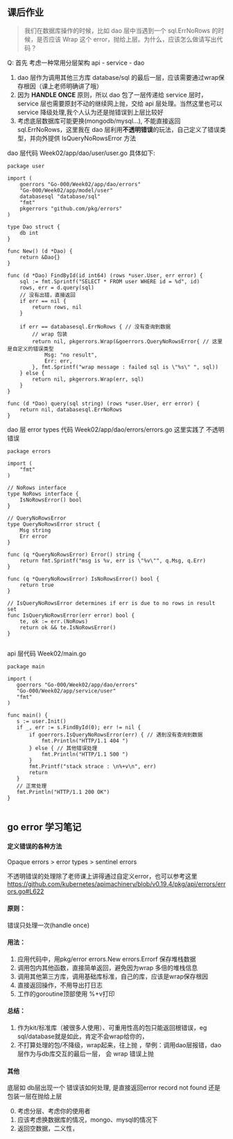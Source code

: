 ## 课后作业

> 我们在数据库操作的时候，比如 dao 层中当遇到一个 sql.ErrNoRows 的时候，是否应该 Wrap 这个 error，抛给上层。为什么，应该怎么做请写出代码？
  
Q: 
首先 考虑一种常用分层架构 api - service - dao

1. dao 层作为调用其他三方库 database/sql 的最后一层，应该需要通过wrap保存根因（课上老师明确讲了哦）
2. 因为 **HANDLE ONCE** 原则，所以 dao 包了一层传递给 service 层时，service 层也需要原封不动的继续网上抛，交给 api 层处理。当然这里也可以 service 降级处理,我个人认为还是抛错误到上层比较好
3. 考虑底层数据库可能更换(mongodb/mysql...), 不能直接返回 sql.ErrNoRows，这里我在 dao 层利用**不透明错误**的玩法，自己定义了错误类型，并向外提供 IsQueryNoRowsError 方法

dao 层代码 Week02/app/dao/user/user.go 具体如下:
```
package user

import (
	goerrors "Go-000/Week02/app/dao/errors"
	"Go-000/Week02/app/model/user"
	databasesql "database/sql"
	"fmt"
	pkgerrors "github.com/pkg/errors"
)

type Dao struct {
	db int
}

func New() (d *Dao) {
	return &Dao{}
}

func (d *Dao) FindById(id int64) (rows *user.User, err error) {
	sql := fmt.Sprintf("SELECT * FROM user WHERE id = %d", id)
	rows, err = d.query(sql)
	// 没有出错，直接返回
	if err == nil {
		return rows, nil
	}

	if err == databasesql.ErrNoRows { // 没有查询到数据
		// wrap 包装
		return nil, pkgerrors.Wrap(&goerrors.QueryNoRowsError{ // 这里是自定义的错误类型
			Msg: "no result",
			Err: err,
		}, fmt.Sprintf("wrap message : failed sql is \"%s\" ", sql))
	} else {
		return nil, pkgerrors.Wrap(err, sql)
	}
}

func (d *Dao) query(sql string) (rows *user.User, err error) {
	return nil, databasesql.ErrNoRows
}

```
dao 层 error types 代码 Week02/app/dao/errors/errors.go
这里实践了 不透明错误
```
package errors

import (
	"fmt"
)

// NoRows interface
type NoRows interface {
	IsNoRowsError() bool
}

// QueryNoRowsError
type QueryNoRowsError struct {
	Msg string
	Err error
}

func (q *QueryNoRowsError) Error() string {
	return fmt.Sprintf("msg is %v, err is \"%v\"", q.Msg, q.Err)
}

func (q *QueryNoRowsError) IsNoRowsError() bool {
	return true
}

// IsQueryNoRowsError determines if err is due to no rows in result set
func IsQueryNoRowsError(err error) bool {
	te, ok := err.(NoRows)
	return ok && te.IsNoRowsError()
}


```

api 层代码 Week02/main.go
 ```
package main

import (
	goerrors "Go-000/Week02/app/dao/errors"
	"Go-000/Week02/app/service/user"
	"fmt"
)

func main() {
	s := user.Init()
	if _, err := s.FindById(0); err != nil {
		if goerrors.IsQueryNoRowsError(err) { // 遇到没有查询到数据
			fmt.Println("HTTP/1.1 404 ")
		} else { // 其他错误处理
			fmt.Println("HTTP/1.1 500 ")
		}
		fmt.Printf("stack strace : \n%+v\n", err)
		return
	}
	// 正常处理
	fmt.Println("HTTP/1.1 200 OK")
}


``` 


## go error 学习笔记

#### 定义错误的各种方法

Opaque errors > error types > sentinel errors

不透明错误的处理除了老师课上讲得通过自定义error，也可以参考这里 https://github.com/kubernetes/apimachinery/blob/v0.19.4/pkg/api/errors/errors.go#L622

#### 原则：

错误只处理一次(handle once)

#### 用法：
1. 应用代码中，用pkg/error errors.New errors.Errorf 保存堆栈数据
2. 调用包内其他函数，直接简单返回，避免因为wrap 多倍的堆栈信息
3. 调用其他第三方库，调用基础库标准，自己的库，应该是wrap保存根因
4. 直接返回操作，不用导出打日志
5. 工作的goroutine顶部使用 %+v打印

#### 总结：

1. 作为kit/标准库（被很多人使用）、可重用性高的包只能返回根错误，eg sql/database就是如此，肯定不会wrap给你的，
2. 不打算处理的包/不降级，wrap起来，往上抛 ，举例：调用dao层报错，dao层作为与db库交互的最后一层， 会 wrap 错误上抛

#### 其他
底层如 db层出现一个 错误该如何处理, 是直接返回error record not found 还是包装一层在抛给上层

0. 考虑分层、考虑你的使用者
1. 应该考虑换数据库的情况，mongo、mysql的情况下
2. 返回空数据，二义性，